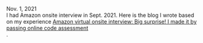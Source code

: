 
Nov. 1, 2021<br>
I had Amazon onsite interview in Sept. 2021. Here is the blog I wrote based on my experience [Amazon virtual onsite interview: Big surprise! I made it by passing online code assessment](http://juliachencoding.blogspot.com/2021/09/amazon-virtual-onsite-interview-big.html)<br>. 






